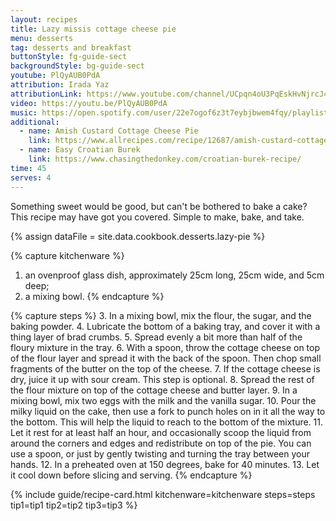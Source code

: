 ```yaml
---
layout: recipes
title: Lazy missis cottage cheese pie
menu: desserts
tag: desserts and breakfast
buttonStyle: fg-guide-sect
backgroundStyle: bg-guide-sect
youtube: PlQyAUB0PdA
attribution: Irada Yaz
attributionLink: https://www.youtube.com/channel/UCpqn4oU3PqEskHvNjrcJ4ZQ
video: https://youtu.be/PlQyAUB0PdA
music: https://open.spotify.com/user/22e7ogof6z3t7eybjbwem4fqy/playlist/4mVlrqEHX1fcdVqRJQQruF?si=DZ3JsjXnRJaihuPLPn7cdA
additional:
  - name: Amish Custard Cottage Cheese Pie
    link: https://www.allrecipes.com/recipe/12687/amish-custard-cottage-cheese-pie/
  - name: Easy Croatian Burek
    link: https://www.chasingthedonkey.com/croatian-burek-recipe/
time: 45
serves: 4
---
```


Something sweet would be good, but can't be bothered to bake a cake? This recipe may have got you covered. Simple to make, bake, and take.
<!-- excerpt-end -->

{% assign dataFile = site.data.cookbook.desserts.lazy-pie %}

{% capture kitchenware %}
1. an ovenproof glass dish, approximately 25cm long, 25cm wide, and 5cm deep;
2. a mixing bowl.
{% endcapture %}

{% capture steps %}
3. In a mixing bowl, mix the flour, the sugar, and the baking powder.
4. Lubricate the bottom of a baking tray, and cover it with a thing layer of brad crumbs.
5. Spread evenly a bit more than half of the floury mixture in the tray.
6.  With a spoon, throw the cottage cheese on top of the flour layer and spread it with the back of the spoon. Then chop small fragments of the butter on the top of the cheese.
7. If the cottage cheese is dry, juice it up with sour cream. This step is optional.
8. Spread the rest of the flour mixture on top of the cottage cheese and butter layer.
9. In a mixing bowl, mix two eggs with the milk and the vanilla sugar.
10. Pour the milky liquid on the cake, then use a fork to punch holes on in it all the way to the bottom. This will help the liquid to reach to the bottom of the mixture.
11. Let it rest for at least half an hour, and occasionally scoop the liquid from around the corners and edges and redistribute on top of the pie. You can use a spoon, or just by gently twisting and turning the tray between your hands.
12. In a preheated oven at 150 degrees, bake for 40 minutes.
13. Let it cool down before slicing and serving.
{% endcapture %}

{% include guide/recipe-card.html kitchenware=kitchenware steps=steps tip1=tip1 tip2=tip2 tip3=tip3 %}